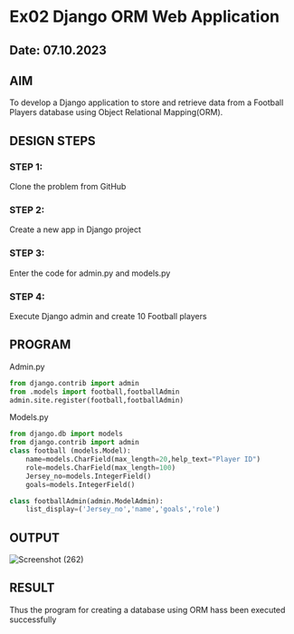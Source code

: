 # Ex02 Django ORM Web Application
## Date: 07.10.2023

## AIM
To develop a Django application to store and retrieve data from a 
Football Players database using Object Relational Mapping(ORM).

## DESIGN STEPS

### STEP 1:
Clone the problem from GitHub

### STEP 2:
Create a new app in Django project

### STEP 3:
Enter the code for admin.py and models.py

### STEP 4:
Execute Django admin and create 10 Football players

## PROGRAM 
Admin.py
```python
from django.contrib import admin
from .models import football,footballAdmin
admin.site.register(football,footballAdmin)
```

Models.py
```python
from django.db import models
from django.contrib import admin
class football (models.Model):
    name=models.CharField(max_length=20,help_text="Player ID")
    role=models.CharField(max_length=100)
    Jersey_no=models.IntegerField()
    goals=models.IntegerField()

class footballAdmin(admin.ModelAdmin):
    list_display=('Jersey_no','name','goals','role')

```


## OUTPUT
![Screenshot (262)](https://github.com/Shakthikumar22009242/ORM/assets/120207509/f949fff8-4ada-46d5-994b-9a5d02ee7aaf)

## RESULT
Thus the program for creating a database using ORM hass been executed successfully
